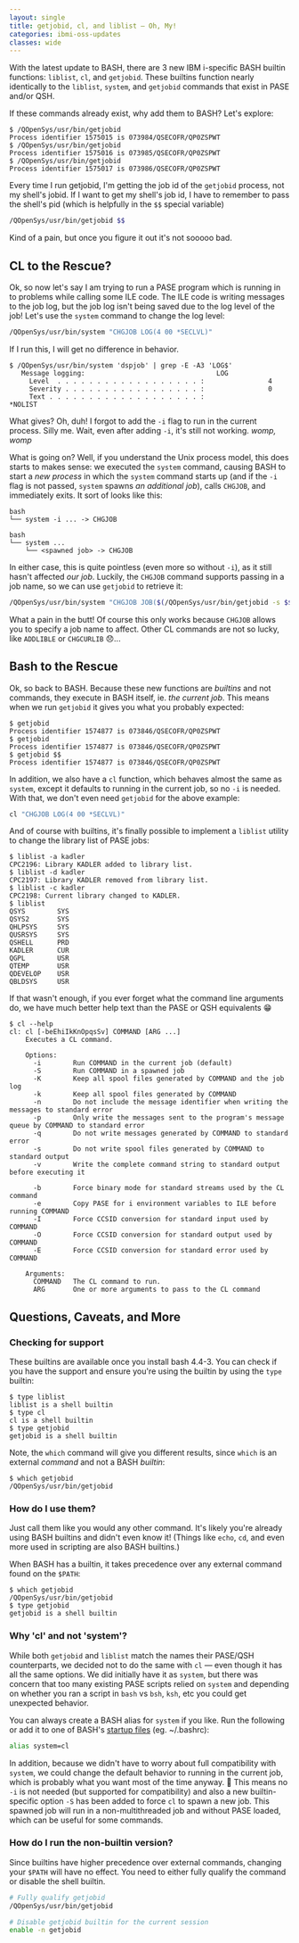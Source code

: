 ```yaml
---
layout: single
title: getjobid, cl, and liblist — Oh, My!
categories: ibmi-oss-updates
classes: wide
---
```


With the latest update to BASH, there are 3 new IBM i-specific BASH builtin
functions: `liblist`, `cl`, and `getjobid`. These builtins function nearly
identically to the `liblist`, `system`, and `getjobid` commands that exist in
PASE and/or QSH.

If these commands already exist, why add them to BASH? Let's explore:

```text
$ /QOpenSys/usr/bin/getjobid
Process identifier 1575015 is 073984/QSECOFR/QP0ZSPWT
$ /QOpenSys/usr/bin/getjobid
Process identifier 1575016 is 073985/QSECOFR/QP0ZSPWT
$ /QOpenSys/usr/bin/getjobid
Process identifier 1575017 is 073986/QSECOFR/QP0ZSPWT
```

Every time I run getjobid, I'm getting the job id of the `getjobid` process, not
my shell's jobid. If I want to get my shell's job id, I have to remember to pass
the shell's pid (which is helpfully in the `$$` special variable)

```bash
/QOpenSys/usr/bin/getjobid $$
```

Kind of a pain, but once you figure it out it's not sooooo bad.

## CL to the Rescue?

Ok, so now let's say I am trying to run a PASE program which is running in to
problems while calling some ILE code. The ILE code is writing messages to the
job log, but the job log isn't being saved due to the log level of the job!
Let's use the `system` command to change the log level:

```bash
/QOpenSys/usr/bin/system "CHGJOB LOG(4 00 *SECLVL)"
```

If I run this, I will get no difference in behavior.

```text
$ /QOpenSys/usr/bin/system 'dspjob' | grep -E -A3 'LOG$'
   Message logging:                                 LOG
     Level  . . . . . . . . . . . . . . . . . . :                4
     Severity . . . . . . . . . . . . . . . . . :                0
     Text . . . . . . . . . . . . . . . . . . . :                *NOLIST
```

What gives? Oh, duh! I forgot to add the `-i` flag to run in the current
process. Silly me. Wait, even after adding `-i`, it's still not working. _womp,
womp_

What is going on? Well, if you understand the Unix process model, this does
starts to makes sense: we executed the `system` command, causing BASH to start a
_new process_ in which the `system` command starts up (and if the `-i` flag is
not passed, `system` spawns _an additional job_), calls `CHGJOB`, and
immediately exits. It sort of looks like this:

```text
bash
└── system -i ... -> CHGJOB

bash
└── system ...
    └── <spawned job> -> CHGJOB
```

In either case, this is quite pointless (even more so without `-i`), as it still
hasn't affected _our job_. Luckily, the `CHGJOB` command supports passing in a
job name, so we can use `getjobid` to retrieve it:

```bash
/QOpenSys/usr/bin/system "CHGJOB JOB($(/QOpenSys/usr/bin/getjobid -s $$)) LOG(4 00 *SECLVL)"
```

What a pain in the butt! Of course this only works because `CHGJOB` allows you
to specify a job name to affect. Other CL commands are not so lucky, like
`ADDLIBLE` or `CHGCURLIB` :disappointed:...

## Bash to the Rescue

Ok, so back to BASH. Because these new functions are _builtins_ and not
commands, they execute in BASH itself, ie. _the current job_. This means when we
run `getjobid` it gives you what you probably expected:

```text
$ getjobid
Process identifier 1574877 is 073846/QSECOFR/QP0ZSPWT
$ getjobid
Process identifier 1574877 is 073846/QSECOFR/QP0ZSPWT
$ getjobid $$
Process identifier 1574877 is 073846/QSECOFR/QP0ZSPWT
```

In addition, we also have a `cl` function, which behaves almost the same as
`system`, except it defaults to running in the current job, so no `-i` is
needed. With that, we don't even need `getjobid` for the above example:

```bash
cl "CHGJOB LOG(4 00 *SECLVL)"
```

And of course with builtins, it's finally possible to implement a `liblist`
utility to change the library list of PASE jobs:

```text
$ liblist -a kadler
CPC2196: Library KADLER added to library list. 
$ liblist -d kadler
CPC2197: Library KADLER removed from library list.
$ liblist -c kadler
CPC2198: Current library changed to KADLER.
$ liblist
QSYS        SYS  
QSYS2       SYS  
QHLPSYS     SYS  
QUSRSYS     SYS  
QSHELL      PRD  
KADLER      CUR  
QGPL        USR  
QTEMP       USR  
QDEVELOP    USR  
QBLDSYS     USR  
```

If that wasn't enough, if you ever forget what the command line arguments do, we
have much better help text than the PASE or QSH equivalents :grin:

```text
$ cl --help
cl: cl [-beEhiIkKnOpqsSv] COMMAND [ARG ...]
    Executes a CL command.
    
    Options:
      -i        Run COMMAND in the current job (default)
      -S        Run COMMAND in a spawned job
      -K        Keep all spool files generated by COMMAND and the job log
      -k        Keep all spool files generated by COMMAND
      -n        Do not include the message identifier when writing the messages to standard error
      -p        Only write the messages sent to the program's message queue by COMMAND to standard error
      -q        Do not write messages generated by COMMAND to standard error
      -s        Do not write spool files generated by COMMAND to standard output
      -v        Write the complete command string to standard output before executing it
    
      -b        Force binary mode for standard streams used by the CL command
      -e        Copy PASE for i environment variables to ILE before running COMMAND
      -I        Force CCSID conversion for standard input used by COMMAND
      -O        Force CCSID conversion for standard output used by COMMAND
      -E        Force CCSID conversion for standard error used by COMMAND
    
    Arguments:
      COMMAND   The CL command to run.
      ARG       One or more arguments to pass to the CL command
```

## Questions, Caveats, and More

### Checking for support

These builtins are available once you install bash 4.4-3. You can check if you
have the support and ensure you're using the builtin by using the `type`
builtin:

```text
$ type liblist
liblist is a shell builtin
$ type cl
cl is a shell builtin
$ type getjobid
getjobid is a shell builtin
```

Note, the `which` command will give you different results, since `which` is an
external _command_ and not a BASH _builtin_:

```text
$ which getjobid
/QOpenSys/usr/bin/getjobid
```

### How do I use them?

Just call them like you would any other command. It's likely you're already
using BASH builtins and didn't even know it! (Things like `echo`, `cd`, and even
more used in scripting are also BASH builtins.)

When BASH has a builtin, it takes precedence over any external command found on
the `$PATH`:

```text
$ which getjobid
/QOpenSys/usr/bin/getjobid
$ type getjobid
getjobid is a shell builtin
```

### Why 'cl' and not 'system'?

While both `getjobid` and `liblist` match the names their PASE/QSH counterparts,
we decided not to do the same with `cl` — even though it has all the same
options. We did initially have it as `system`, but there was concern that too
many existing PASE scripts relied on `system` and depending on whether you ran a
script in `bash` vs `bsh`, `ksh`, etc you could get unexpected behavior.

You can always create a BASH alias for `system` if you like. Run the following
or add it to one of BASH's [startup
files](https://www.gnu.org/software/bash/manual/html_node/Bash-Startup-Files.html)
(eg. ~/.bashrc):

```bash
alias system=cl
```

In addition, because we didn't have to worry about full compatibility with
`system`, we could change the default behavior to running in the current job,
which is probably what you want most of the time anyway. :tada: This means no
`-i` is not needed (but supported for compatibility) and also a new
builtin-specific option `-S` has been added to force `cl` to spawn a new job.
This spawned job will run in a non-multithreaded job and without PASE loaded,
which can be useful for some commands.

### How do I run the non-builtin version?

Since builtins have higher precedence over external commands, changing your
`$PATH` will have no effect. You need to either fully qualify the command or
disable the shell builtin.

```bash
# Fully qualify getjobid
/QOpenSys/usr/bin/getjobid

# Disable getjobid builtin for the current session
enable -n getjobid
```
